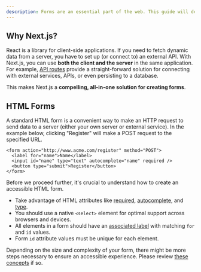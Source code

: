 ```yaml
---
description: Forms are an essential part of the web. This guide will demonstrate how to build a performant, accessible form with Next.js while teaching the best practices for HTML & React forms along the way. Learn more here.
---
```


## Why Next.js?

React is a library for client-side applications. If you need to fetch dynamic data from a server, you have to set up (or connect to) an external API. With Next.js, you can use **both the client and the server** in the same application. For example, [API routes](https://nextjs.org/docs/api-routes/introduction) provide a straight-forward solution for connecting with external services, APIs, or even persisting to a database.

This makes Next.js a **compelling, all-in-one solution for creating forms**.

## HTML Forms

A standard HTML form is a convenient way to make an HTTP request to send data to a server (either your own server or external service). In the example below, clicking "Register" will make a POST request to the specified URL.

```
<form action="http://www.acme.com/register" method="POST">
  <label for="name">Name</label>
  <input id="name" type="text" autocomplete="name" required />
  <button type="submit">Register</button>
</form>
```

Before we proceed further, it's crucial to understand how to create an accessible HTML form.

- Take advantage of HTML attributes like [required](https://www.w3schools.com/tags/att_input_required.asp), [autocomplete](https://developer.mozilla.org/en-US/docs/Web/HTML/Attributes/autocomplete), and [type](https://www.w3schools.com/tags/att_type.asp).
- You should use a native `<select>` element for optimal support across browsers and devices.
- All elements in a form should have an [associated label](https://www.w3.org/WAI/tutorials/forms/labels/) with matching `for` and `id` values.
- Form `id` attribute values must be unique for each element.

Depending on the size and complexity of your form, there might be more steps necessary to ensure an accessible experience. Please review [these concepts](https://www.w3.org/WAI/tutorials/forms/) if so.

